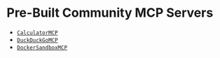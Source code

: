 # Pre-Built Community MCP Servers

- [`CalculatorMCP`](./calculator.py)
- [`DuckDuckGoMCP`](./duckduckgo.py)
- [`DockerSandboxMCP`](./docker_sandbox.py)